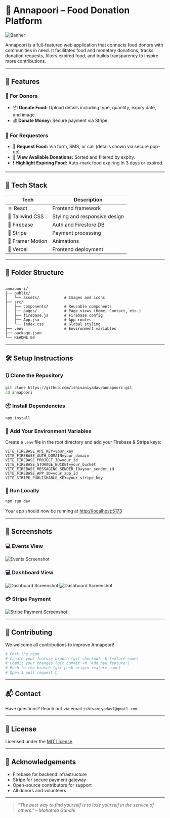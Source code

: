 # 🥗 Annapoori – Food Donation Platform

![Banner](https://github.com/user-attachments/assets/3900965d-d086-470e-8ef3-8b7eda45065d)

Annapoori is a full-featured web application that connects food donors with communities in need. It facilitates food and monetary donations, tracks donation requests, filters expired food, and builds transparency to inspire more contributions.

---

## 🚀 Features

### 🧍 For Donors
- 📦 **Donate Food:** Upload details including type, quantity, expiry date, and image.
- 💰 **Donate Money:** Secure payment via Stripe.

### 🎯 For Requesters
- 📝 **Request Food:** Via form, SMS, or call (details shown via secure pop-up).
- 🔎 **View Available Donations:** Sorted and filtered by expiry.
- ❗ **Highlight Expiring Food:** Auto-mark food expiring in 3 days or expired.

---

## 🧰 Tech Stack

| Tech             | Description                        |
|------------------|------------------------------------|
| ⚛️ React         | Frontend framework                 |
| 🎨 Tailwind CSS  | Styling and responsive design      |
| 🔐 Firebase      | Auth and Firestore DB              |
| 💸 Stripe        | Payment processing                 |
| 🎥 Framer Motion | Animations                         |
| 🚀 Vercel        | Frontend deployment                |

---

## 📂 Folder Structure

```

annapoori/
├── public/
│   └── assets/           # Images and icons
├── src/
│   ├── components/       # Reusable components
│   ├── pages/            # Page views (Home, Contact, etc.)
│   ├── firebase.js       # Firebase config
│   ├── App.jsx           # App routes
│   └── index.css         # Global styling
├── .env                  # Environment variables
├── package.json
└── README.md

````

---

## 🛠️ Setup Instructions

### 🔃 Clone the Repository

```bash
git clone https://github.com/ishivaniyadav/annapoori.git
cd annapoori
````

### 📦 Install Dependencies

```bash
npm install
```

### 🔑 Add Your Environment Variables

Create a `.env` file in the root directory and add your Firebase & Stripe keys:

```env
VITE_FIREBASE_API_KEY=your_key
VITE_FIREBASE_AUTH_DOMAIN=your_domain
VITE_FIREBASE_PROJECT_ID=your_id
VITE_FIREBASE_STORAGE_BUCKET=your_bucket
VITE_FIREBASE_MESSAGING_SENDER_ID=your_sender_id
VITE_FIREBASE_APP_ID=your_app_id
VITE_STRIPE_PUBLISHABLE_KEY=your_stripe_key
```

### 🚀 Run Locally

```bash
npm run dev
```

Your app should now be running at [http://localhost:5173](http://localhost:5173)

---

## 📸 Screenshots

### 💻 Events View

![Events Screenshot](https://github.com/user-attachments/assets/7df807d3-30d8-41e0-b2e7-b38c3f40c53d)

### 💻 Dashboard View

![Dashboard Screenshot](https://github.com/user-attachments/assets/6b83c37f-a902-4874-8d5d-6c844dcd295e)
![Dashboard Screenshot](https://github.com/user-attachments/assets/15cc8267-95c5-461a-9c11-1741b57e71a2)

### 💳 Stripe Payment

![Stripe Payment Screenshot](https://github.com/user-attachments/assets/19eccfa6-9bde-4cbf-b9be-6b1269758cbe)

---

## 🤝 Contributing

We welcome all contributions to improve Annapoori!

```bash
# Fork the repo
# Create your feature branch (git checkout -b feature-name)
# Commit your changes (git commit -m 'Add new feature')
# Push to the branch (git push origin feature-name)
# Open a pull request 🎉
```

---

## 📬 Contact

Have questions? Reach out via email `ishivaniyadav7@gmail.com`

---

## 📜 License

Licensed under the [MIT License](LICENSE).

---

## 🌟 Acknowledgements

* Firebase for backend infrastructure
* Stripe for secure payment gateway
* Open-source contributors for support
* All donors and volunteers 

---

> *"The best way to find yourself is to lose yourself in the service of others." – Mahatma Gandhi*






